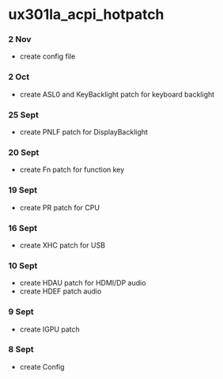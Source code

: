 # ux301la_acpi_hotpatch
### 2 Nov
- create config file
### 2 Oct
- create ASL0 and KeyBacklight patch for keyboard backlight
### 25 Sept
- create PNLF patch for DisplayBacklight
### 20 Sept
- create Fn patch for function key
### 19 Sept 
- create PR patch for CPU 
### 16 Sept
- create XHC patch for USB
### 10 Sept
- create HDAU patch for HDMI/DP audio
- create HDEF patch audio
### 9 Sept
- create IGPU patch
### 8 Sept
- create Config

